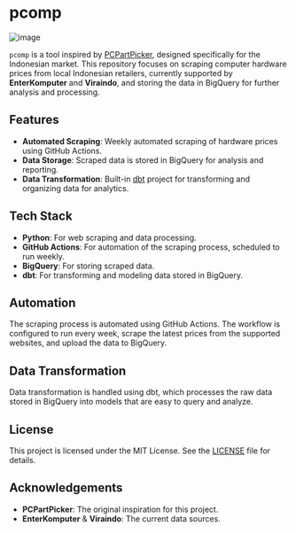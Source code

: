 # pcomp

![image](https://github.com/user-attachments/assets/8ba813b3-31e5-4552-a586-31429cb65e19)

`pcomp` is a tool inspired by [PCPartPicker](https://pcpartpicker.com/), designed specifically for the Indonesian market. This repository focuses on scraping computer hardware prices from local Indonesian retailers, currently supported by **EnterKomputer** and **Viraindo**, and storing the data in BigQuery for further analysis and processing.

## Features

- **Automated Scraping**: Weekly automated scraping of hardware prices using GitHub Actions.
- **Data Storage**: Scraped data is stored in BigQuery for analysis and reporting.
- **Data Transformation**: Built-in [dbt](https://www.getdbt.com/) project for transforming and organizing data for analytics.

## Tech Stack

- **Python**: For web scraping and data processing.
- **GitHub Actions**: For automation of the scraping process, scheduled to run weekly.
- **BigQuery**: For storing scraped data.
- **dbt**: For transforming and modeling data stored in BigQuery.

## Automation

The scraping process is automated using GitHub Actions. The workflow is configured to run every week, scrape the latest prices from the supported websites, and upload the data to BigQuery.

## Data Transformation

Data transformation is handled using dbt, which processes the raw data stored in BigQuery into models that are easy to query and analyze.

## License

This project is licensed under the MIT License. See the [LICENSE](LICENSE) file for details.

## Acknowledgements

- **PCPartPicker**: The original inspiration for this project.
- **EnterKomputer** & **Viraindo**: The current data sources.

